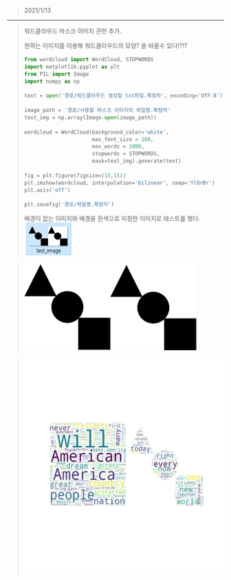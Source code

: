 ### 
> 2021/1/13
---
> 워드클라우드 마스크 이미지 관련 추가.
>
> 원하는 이미지를 이용해 워드클라우드의 모양? 을 바꿀수 있다!?!?
>
> ```Python
> from wordcloud import WordCloud, STOPWORDS
> import matplotlib.pyplot as plt
> from PIL import Image
> import numpy as np
>
> text = open('경로/워드클라우드 생성할 txt파일.확장자', encoding='UTF-8').read()
>
> image_path = '경로/사용할 마스크 이미지의 파일명.확장자'
> test_img = np.array(Image.open(image_path))
> 
> wordcloud = WordCloud(background_color='white',
>                       max_font_size = 100,
>                       max_words = 1000,
>                       stopwords = STOPWORDS,
>                       mask=test_img).generate(text)
> 
> fig = plt.figure(figsize=(15,15))
> plt.imshow(wordcloud, interpolation='bilinear', cmap='YlOrBr')
> plt.axis('off')
> 
> plt.savefig('경로/파일명.확장자')
> ```
>
> 배경이 없는 이미지와 배경을 흰색으로 지정한 이미지로 테스트를 했다.
> ![image_bg](./image/step2_2/image_bg.png)
> 

> <img src="./image/step2_2/test_image.png" width="400" height="200">

> <img src="./image/step2_2/result.jpg" width="600" height="500">

